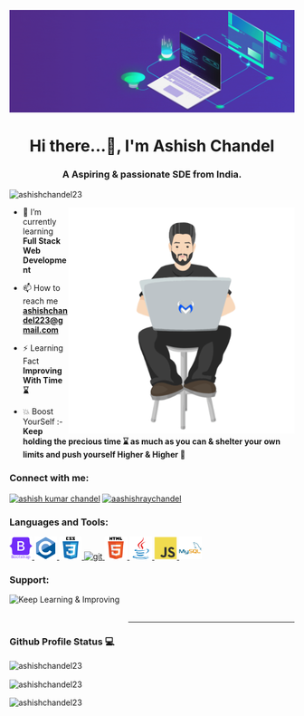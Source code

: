 <!--
**AshishChandel23/AshishChandel23** is a ✨ _special_ ✨ repository because its `README.md` (this file) appears on your GitHub profile.

Here are some ideas to get you started:

- 🔭 I’m currently working on ...
- 🌱 I’m currently learning ...
- 👯 I’m looking to collaborate on ...
- 🤔 I’m looking for help with ...
- 💬 Ask me about ...
- 📫 How to reach me: ...
- 😄 Pronouns: ...
- ⚡ Fun fact: ...
-->
![logo](https://github.com/AshishChandel23/AshishChandel23/blob/main/Banner.gif)
<h1 align="center">Hi there...👋, I'm Ashish Chandel</h1>
<h3 align="center">A Aspiring & passionate SDE from India.</h3>

<p align="left"> <img src="https://komarev.com/ghpvc/?username=ashishchandel23&label=Profile%20views&color=0e75b6&style=flat" alt="ashishchandel23" /> </p>
<img alt="Programmer" width="400" align="right" src="https://github.com/AshishChandel23/AshishChandel23/blob/main/Programmer.gif">

- 🌱 I’m currently learning **Full Stack Web Development**

- 📫 How to reach me **ashishchandel223@gmail.com**

- ⚡ Learning Fact **Improving With Time ⌛**

- 💥 Boost YourSelf :- **Keep holding the precious time ⌛ as much as you can & shelter your own limits and push yourself Higher & Higher 🧡**

<h3 align="left">Connect with me:</h3>
<p align="left">
<a href="https://linkedin.com/in/ashish-kc223" target="blank"><img align="center" src="https://raw.githubusercontent.com/rahuldkjain/github-profile-readme-generator/master/src/images/icons/Social/linked-in-alt.svg" alt="ashish kumar chandel" height="30" width="40" /></a>
<a href="https://instagram.com/aashishraychandel" target="blank"><img align="center" src="https://raw.githubusercontent.com/rahuldkjain/github-profile-readme-generator/master/src/images/icons/Social/instagram.svg" alt="aashishraychandel" height="30" width="40" /></a>
</p>

<h3 align="left">Languages and Tools:</h3>
<p align="left"> <a href="https://getbootstrap.com" target="_blank" rel="noreferrer"> <img src="https://raw.githubusercontent.com/devicons/devicon/master/icons/bootstrap/bootstrap-plain-wordmark.svg" alt="bootstrap" width="40" height="40"/> </a> <a href="https://www.cprogramming.com/" target="_blank" rel="noreferrer"> <img src="https://raw.githubusercontent.com/devicons/devicon/master/icons/c/c-original.svg" alt="c" width="40" height="40"/> </a> <a href="https://www.w3schools.com/css/" target="_blank" rel="noreferrer"> <img src="https://raw.githubusercontent.com/devicons/devicon/master/icons/css3/css3-original-wordmark.svg" alt="css3" width="40" height="40"/> </a> <a href="https://git-scm.com/" target="_blank" rel="noreferrer"> <img src="https://www.vectorlogo.zone/logos/git-scm/git-scm-icon.svg" alt="git" width="40" height="40"/> </a> <a href="https://www.w3.org/html/" target="_blank" rel="noreferrer"> <img src="https://raw.githubusercontent.com/devicons/devicon/master/icons/html5/html5-original-wordmark.svg" alt="html5" width="40" height="40"/> </a> <a href="https://www.java.com" target="_blank" rel="noreferrer"> <img src="https://raw.githubusercontent.com/devicons/devicon/master/icons/java/java-original.svg" alt="java" width="40" height="40"/> </a> <a href="https://developer.mozilla.org/en-US/docs/Web/JavaScript" target="_blank" rel="noreferrer"> <img src="https://raw.githubusercontent.com/devicons/devicon/master/icons/javascript/javascript-original.svg" alt="javascript" width="40" height="40"/> </a> <a href="https://www.mysql.com/" target="_blank" rel="noreferrer"> <img src="https://raw.githubusercontent.com/devicons/devicon/master/icons/mysql/mysql-original-wordmark.svg" alt="mysql" width="40" height="40"/> </a> </p>

<h3 align="left">Support:</h3>
<p><a href="https://www.buymeacoffee.com/Keep Learning & Improving"> <img align="left" src="https://cdn.buymeacoffee.com/buttons/v2/default-yellow.png" height="50" width="210" alt="Keep Learning & Improving" /></a></p><br><br><hr>
<h3 align="left">Github Profile Status 💻</h3>
<div class="row">
<div class="cloumn">
<p>
<img align="center" src="https://github-readme-streak-stats.herokuapp.com/?user=ashishchandel23&" alt="ashishchandel23"/>
</p>
<p>
<img align="center" src="https://github-readme-stats.vercel.app/api?username=ashishchandel23&show_icons=true&locale=en" alt="ashishchandel23" />
</p>
</div>
<div class="cloumn">
<p><img align="center" src="https://github-readme-stats.vercel.app/api/top-langs?username=ashishchandel23&show_icons=true&locale=en&layout=compact" alt="ashishchandel23" /></p>
</div>
</div>








